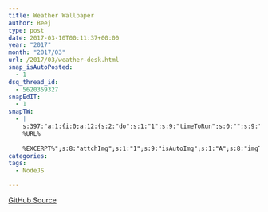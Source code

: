 ```yaml
---
title: Weather Wallpaper
author: Beej
type: post
date: 2017-03-10T00:11:37+00:00
year: "2017"
month: "2017/03"
url: /2017/03/weather-desk.html
snap_isAutoPosted:
  - 1
dsq_thread_id:
  - 5620359327
snapEdIT:
  - 1
snapTW:
  - |
    s:397:"a:1:{i:0;a:12:{s:2:"do";s:1:"1";s:9:"timeToRun";s:0:"";s:9:"msgFormat";s:27:"%TITLE%
    %URL%
    
    %EXCERPT%";s:8:"attchImg";s:1:"1";s:9:"isAutoImg";s:1:"A";s:8:"imgToUse";s:0:"";s:9:"isAutoURL";s:1:"A";s:8:"urlToUse";s:0:"";s:8:"isPosted";s:1:"1";s:4:"pgID";s:18:"839992174452252672";s:7:"postURL";s:53:"https://twitter.com/BeejSEA/status/839992174452252672";s:5:"pDate";s:19:"2017-03-10 00:11:58";}}";
categories:
tags:
  - NodeJS

---
```

[GitHub Source](https://github.com/Beej126/WeatherDesk)
<script id="embed1"> renderMarkdown("embed1", "https://raw.githubusercontent.com/Beej126/WeatherDesk/master/README.md") </script>

